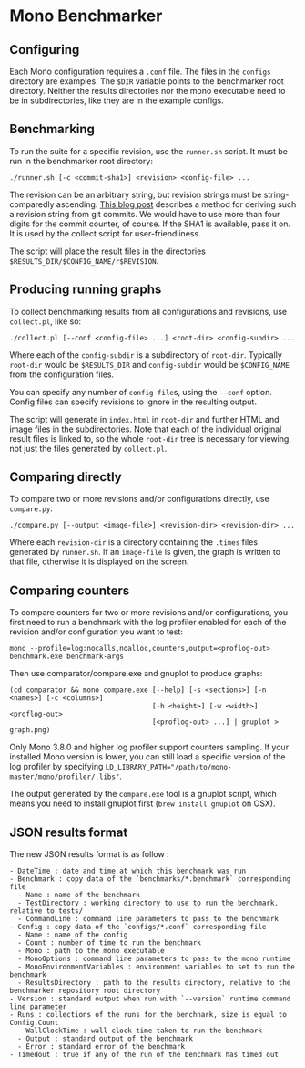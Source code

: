 # Mono Benchmarker

## Configuring

Each Mono configuration requires a `.conf` file.  The files in the `configs` directory are examples.  The `$DIR` variable points to the benchmarker root directory.  Neither the results directories nor the mono executable need to be in subdirectories, like they are in the example configs.

## Benchmarking

To run the suite for a specific revision, use the `runner.sh` script. It must be run in the benchmarker root directory:

    ./runner.sh [-c <commit-sha1>] <revision> <config-file> ...

The revision can be an arbitrary string, but revision strings must be string-comparedly ascending.  [This blog post](http://blog.marcingil.com/2011/11/creating-build-numbers-using-git-commits/) describes a method for deriving such a revision string from git commits.  We would have to use more than four digits for the commit counter, of course.  If the SHA1 is available, pass it on.  It is used by the collect script for user-friendliness.

The script will place the result files in the directories `$RESULTS_DIR/$CONFIG_NAME/r$REVISION`.

## Producing running graphs

To collect benchmarking results from all configurations and revisions, use `collect.pl`, like so:

    ./collect.pl [--conf <config-file> ...] <root-dir> <config-subdir> ...

Where each of the `config-subdir` is a subdirectory of `root-dir`.  Typically `root-dir` would be `$RESULTS_DIR` and `config-subdir` would be `$CONFIG_NAME` from the configuration files.

You can specify any number of `config-file`s, using the `--conf` option.  Config files can specify revisions to ignore in the resulting output.

The script will generate in `index.html` in `root-dir` and further HTML and image files in the subdirectories.  Note that each of the individual original result files is linked to, so the whole `root-dir` tree is necessary for viewing, not just the files generated by `collect.pl`.

## Comparing directly

To compare two or more revisions and/or configurations directly, use `compare.py`:

    ./compare.py [--output <image-file>] <revision-dir> <revision-dir> ...

Where each `revision-dir` is a directory containing the `.times` files generated by `runner.sh`.  If an `image-file` is given, the graph is written to that file, otherwise it is displayed on the screen.

## Comparing counters

To compare counters for two or more revisions and/or configurations, you first need to run a benchmark with the log profiler enabled for each of the revision and/or configuration you want to test:

    mono --profile=log:nocalls,noalloc,counters,output=<proflog-out> benchmark.exe benchmark-args

Then use comparator/compare.exe and gnuplot to produce graphs:

    (cd comparator && mono compare.exe [--help] [-s <sections>] [-n <names>] [-c <columns>]
                                       [-h <height>] [-w <width>] <proflog-out>
									   [<proflog-out> ...] | gnuplot > graph.png)

Only Mono 3.8.0 and higher log profiler support counters sampling. If your installed Mono version is lower, you can still load a specific version of the log profiler by specifying `LD_LIBRARY_PATH="/path/to/mono-master/mono/profiler/.libs"`.

The output generated by the `compare.exe` tool is a gnuplot script, which means you need to install gnuplot first (`brew install gnuplot` on OSX).

## JSON results format

The new JSON results format is as follow :

    - DateTime : date and time at which this benchmark was run
    - Benchmark : copy data of the `benchmarks/*.benchmark` corresponding file
      - Name : name of the benchmark
      - TestDirectory : working directory to use to run the benchmark, relative to tests/
      - CommandLine : command line parameters to pass to the benchmark
    - Config : copy data of the `configs/*.conf` corresponding file
      - Name : name of the config
      - Count : number of time to run the benchmark
      - Mono : path to the mono executable
      - MonoOptions : command line parameters to pass to the mono runtime
      - MonoEnvironmentVariables : environment variables to set to run the benchmark
      - ResultsDirectory : path to the results directory, relative to the benchmarker repository root directory
    - Version : standard output when run with `--version` runtime command line parameter
    - Runs : collections of the runs for the benchnark, size is equal to Config.Count
      - WallClockTime : wall clock time taken to run the benchmark
      - Output : standard output of the benchmark
      - Error : standard error of the benchmark
    - Timedout : true if any of the run of the benchmark has timed out
